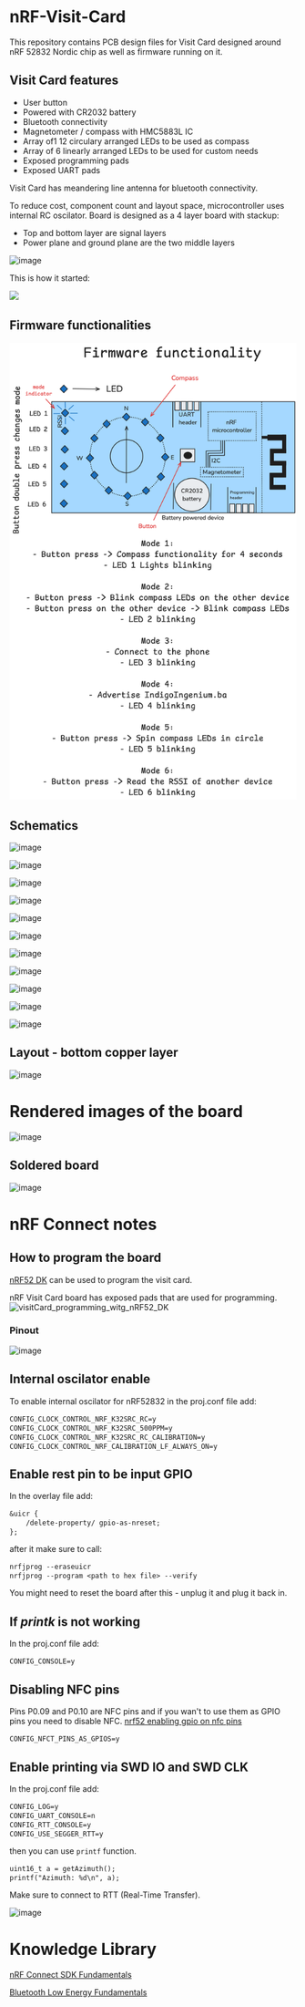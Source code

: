 # nRF-Visit-Card
This repository contains PCB design files for Visit Card designed around nRF 52832 Nordic chip as well as firmware running on it.

## Visit Card features
- User button
- Powered with CR2032 battery
- Bluetooth connectivity
- Magnetometer / compass with HMC5883L IC
- Array of1 12 circulary arranged LEDs to be used as compass
- Array of 6 linearly arranged LEDs to be used for custom needs
- Exposed programming pads
- Exposed UART pads

Visit Card has meandering line antenna for bluetooth connectivity.

To reduce cost, component count and layout space, microcontroller uses internal RC oscilator.
Board is designed as a 4 layer board with stackup:
- Top and bottom layer are signal layers
- Power plane and ground plane are the two middle layers

![image](https://github.com/user-attachments/assets/8589ff6a-9532-4c5c-9bc0-68de45dbeede)

This is how it started:

<img src="https://github.com/user-attachments/assets/11025395-a15e-4ba9-b2d4-a1033ff08f3d" width="300">

## Firmware functionalities
<img src="nRF_visitCard_firmware_functions.png" width="600">

## Schematics

![image](https://github.com/user-attachments/assets/44cbd81e-2d5b-4657-8ca4-7464be555d9f)

![image](https://github.com/user-attachments/assets/41059760-dbab-4f64-ac20-5e2e05677276)


![image](https://github.com/user-attachments/assets/6245c739-601c-4fdf-a974-a043f2d8678f)


![image](https://github.com/user-attachments/assets/9695e5d8-12e0-4b5b-81b7-b206917b640f)


![image](https://github.com/user-attachments/assets/cd7313c1-e0a2-4602-803e-3325d0341923)


![image](https://github.com/user-attachments/assets/94b7cabe-fce5-4caa-a3c1-a3271ef415c1)


![image](https://github.com/user-attachments/assets/8956ef3f-d99e-4088-82a9-a7bc84e0e17b)


![image](https://github.com/user-attachments/assets/9c81f184-08eb-4778-8a4b-53350d1dd8d7)


![image](https://github.com/user-attachments/assets/79bf2153-890b-4bf6-9e1f-79c108f14d09)


![image](https://github.com/user-attachments/assets/8a80f6cd-471d-46ce-a88c-4ed48157790a)


![image](https://github.com/user-attachments/assets/4b402ca1-72bf-458c-afe3-039e21d39bda)

## Layout - bottom copper layer

![image](https://github.com/user-attachments/assets/944f7d11-1d3f-49a6-a678-71cc5e9d8775)


# Rendered images of the board

![image](https://github.com/user-attachments/assets/ddf66f56-fcfb-4f65-b5bc-f648f18b45ca)



## Soldered board

![image](https://github.com/user-attachments/assets/8aa683d2-f650-419b-bce5-8ee3a23b7501)


# nRF Connect notes

## How to program the board

[nRF52 DK](https://www.nordicsemi.com/Products/Development-hardware/nRF52-DK) can be used to program the visit card. 

nRF Visit Card board has exposed pads that are used for programming.
![visitCard_programming_witg_nRF52_DK](https://github.com/user-attachments/assets/778b8e47-01ea-46b1-b14c-1322ab45e64c)

### Pinout

![image](https://github.com/user-attachments/assets/a7e94f38-904f-421a-b804-ea394c2b5d63)

## Internal oscilator enable

To enable internal oscilator for nRF52832 in the proj.conf file add:
````
CONFIG_CLOCK_CONTROL_NRF_K32SRC_RC=y
CONFIG_CLOCK_CONTROL_NRF_K32SRC_500PPM=y
CONFIG_CLOCK_CONTROL_NRF_K32SRC_RC_CALIBRATION=y
CONFIG_CLOCK_CONTROL_NRF_CALIBRATION_LF_ALWAYS_ON=y
````

## Enable rest pin to be input GPIO

In the overlay file add:

```
&uicr {
	/delete-property/ gpio-as-nreset;
};
```

after it make sure to call:

```
nrfjprog --eraseuicr
nrfjprog --program <path to hex file> --verify
```

 You might need to reset the board after this - unplug it and plug it back in.

## If _printk_ is not working
In the proj.conf file add:
````
CONFIG_CONSOLE=y
````
## Disabling NFC pins
Pins P0.09 and P0.10 are NFC pins and if you wan't to use them as GPIO pins you need to disable NFC.
[nrf52 enabling gpio on nfc pins](https://devzone.nordicsemi.com/f/nordic-q-a/35505/nrf52-enabling-gpio-on-nfc-pins)
```
CONFIG_NFCT_PINS_AS_GPIOS=y
```

## Enable printing via SWD IO and SWD CLK
In the proj.conf file add:
```
CONFIG_LOG=y
CONFIG_UART_CONSOLE=n
CONFIG_RTT_CONSOLE=y
CONFIG_USE_SEGGER_RTT=y
```
then you can use `printf` function.
```
uint16_t a = getAzimuth();
printf("Azimuth: %d\n", a);
```
Make sure to connect to RTT (Real-Time Transfer).

![image](https://github.com/user-attachments/assets/58fd4cd7-d903-4973-94fc-a56841d6754f)

## 

 # Knowledge Library

 [nRF Connect SDK Fundamentals](https://academy.nordicsemi.com/courses/nrf-connect-sdk-fundamentals/)
 
 [Bluetooth Low Energy Fundamentals](https://academy.nordicsemi.com/courses/bluetooth-low-energy-fundamentals/)
